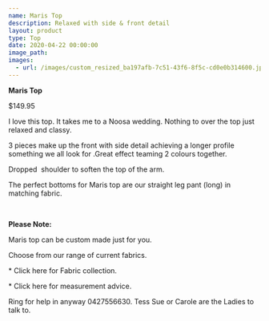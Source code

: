```yaml
---
name: Maris Top
description: Relaxed with side & front detail
layout: product
type: Top
date: 2020-04-22 00:00:00
image_path:
images:
  - url: /images/custom_resized_ba197afb-7c51-43f6-8f5c-cd0e0b314600.jpg
---
```


**Maris Top**

$149.95

I love this top. It takes me to a Noosa wedding. Nothing to over the top just relaxed and classy.

3 pieces make up the front with side detail achieving a longer profile something we all look for .Great effect teaming 2 colours together.

Dropped&nbsp; shoulder to soften the top of the arm.&nbsp;

The perfect bottoms for Maris top are our straight leg pant (long) in matching fabric.&nbsp;

&nbsp;

**Please Note:**

Maris top can be custom made just for you.

Choose from our range of current fabrics.

\* Click here for Fabric collection.

\* Click here for measurement advice.

Ring for help in anyway 0427556630. Tess Sue or Carole are the Ladies to talk to.